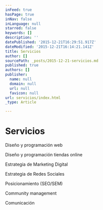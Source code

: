 ```yaml
---
inFeed: true
hasPage: true
inNav: false
inLanguage: null
starred: false
keywords: []
description: ''
datePublished: '2015-12-21T16:29:51.917Z'
dateModified: '2015-12-21T16:14:21.141Z'
title: Servicios
author: []
sourcePath: _posts/2015-12-21-servicios.md
published: true
authors: []
publisher:
  name: null
  domain: null
  url: null
  favicon: null
url: servicios/index.html
_type: Article

---
```

# Servicios

Diseño y programación web

Diseño y programación tiendas online

Estrategia de Marketing Digital

Estrategia de Redes Sociales

Posicionamiento (SEO/SEM)

Community management

Comunicación